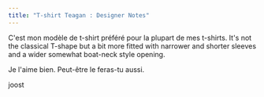 ```yaml
---
title: "T-shirt Teagan : Designer Notes"
---
```


C'est mon modèle de t-shirt préféré pour la plupart de mes t-shirts. It's not the classical T-shape but a bit more fitted with narrower and shorter sleeves and a wider somewhat boat-neck style opening.

Je l'aime bien. Peut-être le feras-tu aussi.

joost
